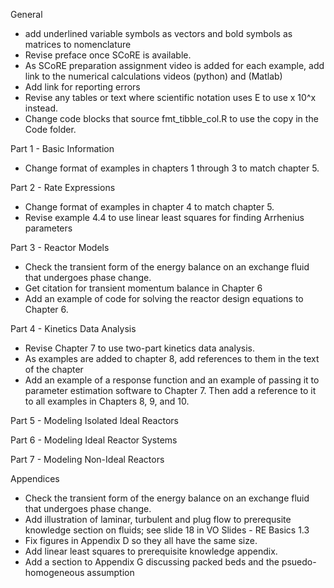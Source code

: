 General

* add underlined variable symbols as vectors and bold symbols as matrices to nomenclature
* Revise preface once SCoRE is available.
* As SCoRE preparation assignment video is added for each example, add link to the numerical calculations videos (python) and (Matlab)
* Add link for reporting errors
* Revise any tables or text where scientific notation uses E to use x 10^x instead.
* Change code blocks that source fmt_tibble_col.R to use the copy in the Code folder.

Part 1 - Basic Information
* Change format of examples in chapters 1 through 3 to match chapter 5.

Part 2 - Rate Expressions
* Change format of examples in chapter 4 to match chapter 5.
* Revise example 4.4 to use linear least squares for finding Arrhenius parameters

Part 3 - Reactor Models

* Check the transient form of the energy balance on an exchange fluid that undergoes phase change.
* Get citation for transient momentum balance in Chapter 6
* Add an example of code for solving the reactor design equations to Chapter 6.

Part 4 - Kinetics Data Analysis
* Revise Chapter 7 to use two-part kinetics data analysis.
* As examples are added to chapter 8, add references to them in the text of the chapter
* Add an example of a response function and an example of passing it to parameter estimation software to Chapter 7. Then add a reference to it to all examples in Chapters 8, 9, and 10.

Part 5 - Modeling Isolated Ideal Reactors

Part 6 - Modeling Ideal Reactor Systems

Part 7 - Modeling Non-Ideal Reactors

Appendices

* Check the transient form of the energy balance on an exchange fluid that undergoes phase change.
* Add illustration of laminar, turbulent and plug flow to prerequsite knowledge section on fluids; see slide 18 in VO Slides - RE Basics 1.3
* Fix figures in Appendix D so they all have the same size.
* Add linear least squares to prerequisite knowledge appendix.
* Add a section to Appendix G discussing packed beds and the psuedo-homogeneous assumption
